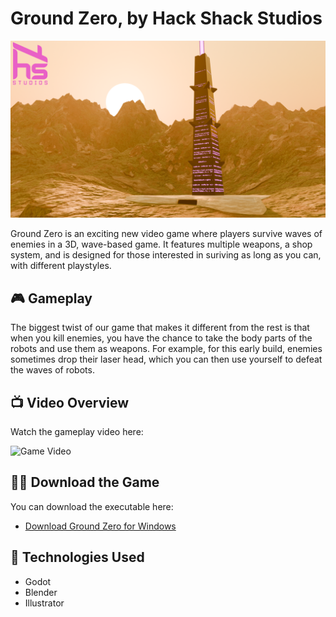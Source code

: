 # Ground Zero, by Hack Shack Studios

![Game Banner](https://github.com/EdgarQuinones/Ground-Zero/blob/main/Images/HackShack_Banner_V1.png)

Ground Zero is an exciting new video game where players survive waves of enemies in a 3D, wave-based game. It features multiple weapons, a shop system, and is designed for those interested in suriving as long as you can, with different playstyles.

## 🎮 Gameplay

The biggest twist of our game that makes it different from the rest is that when you kill enemies, you have the chance to take the body parts of the robots and use them as weapons. For example, for this early build, enemies sometimes drop their laser head, which you can then use yourself to defeat the waves of robots.

## 📺 Video Overview

Watch the gameplay video here:

![Game Video](https://youtu.be/6oPpJZYi0E4)

## 🏃‍♂️ Download the Game

You can download the executable here:

- [Download Ground Zero for Windows](https://hack-shack-studios.itch.io/ground-zero)

## 🤖 Technologies Used

- Godot
- Blender
- Illustrator 
